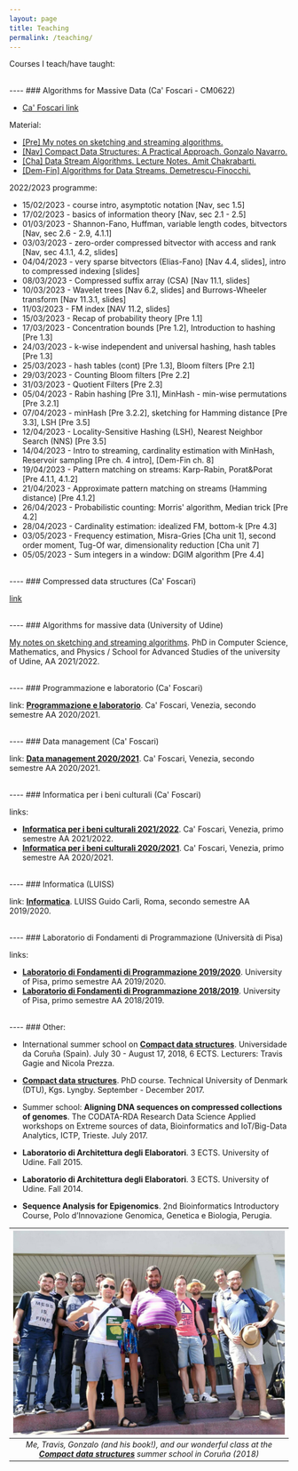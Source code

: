 ```yaml
---
layout: page
title: Teaching
permalink: /teaching/
---
```


Courses I teach/have taught:

<br>
----
### Algorithms for Massive Data (Ca' Foscari - CM0622)

- [Ca' Foscari link](https://www.unive.it/data/insegnamento/398288)

Material:

- [[Pre] My notes on sketching and streaming algorithms.](https://arxiv.org/pdf/2301.00754.pdf)
- [[Nav] Compact Data Structures: A Practical Approach. Gonzalo Navarro.](https://www.cambridge.org/core/books/compact-data-structures/68A5983E6F1176181291E235D0B7EB44)
- [[Cha] Data Stream Algorithms. Lecture Notes. Amit Chakrabarti.](https://www.cs.dartmouth.edu/~ac/Teach/data-streams-lecnotes.pdf)
- [[Dem-Fin] Algorithms for Data Streams. Demetrescu-Finocchi.](https://www.dei.unipd.it/~geppo/PrAvAlg/DOCS/DFchapter08.pdf)

2022/2023 programme:

- 15/02/2023 - course intro, asymptotic notation [Nav, sec 1.5]
- 17/02/2023 - basics of information theory [Nav, sec 2.1 - 2.5]
- 01/03/2023 - Shannon-Fano, Huffman, variable length codes, bitvectors [Nav, sec 2.6 - 2.9, 4.1.1]
- 03/03/2023 - zero-order compressed bitvector with access and rank [Nav, sec 4.1.1, 4.2, slides]
- 04/04/2023 - very sparse bitvectors (Elias-Fano) [Nav 4.4, slides], intro to compressed indexing [slides]
- 08/03/2023 - Compressed suffix array (CSA) [Nav 11.1, slides]
- 10/03/2023 - Wavelet trees [Nav 6.2, slides] and Burrows-Wheeler transform [Nav 11.3.1, slides]
- 11/03/2023 - FM index [NAV 11.2, slides]
- 15/03/2023 - Recap of probability theory [Pre 1.1]
- 17/03/2023  - Concentration bounds [Pre 1.2], Introduction to hashing [Pre 1.3]
- 24/03/2023 - k-wise independent and universal hashing, hash tables [Pre 1.3]
- 25/03/2023 - hash tables (cont) [Pre 1.3], Bloom filters [Pre 2.1]
- 29/03/2023 - Counting Bloom filters [Pre 2.2]
- 31/03/2023 - Quotient Filters [Pre 2.3]
- 05/04/2023 - Rabin hashing [Pre 3.1], MinHash - min-wise permutations [Pre 3.2.1]
- 07/04/2023 - minHash [Pre 3.2.2], sketching for Hamming distance [Pre 3.3], LSH [Pre 3.5]
- 12/04/2023 - Locality-Sensitive Hashing (LSH), Nearest Neighbor Search (NNS) [Pre 3.5]
- 14/04/2023 - Intro to streaming, cardinality estimation with MinHash, Reservoir sampling [Pre ch. 4 intro], [Dem-Fin ch. 8]
- 19/04/2023 - Pattern matching on streams: Karp-Rabin, Porat&Porat [Pre 4.1.1, 4.1.2]
- 21/04/2023 - Approximate pattern matching on streams (Hamming distance) [Pre 4.1.2]
- 26/04/2023 - Probabilistic counting: Morris' algorithm, Median trick [Pre 4.2]
- 28/04/2023 - Cardinality estimation: idealized FM, bottom-k [Pre 4.3]
- 03/05/2023 - Frequency estimation, Misra-Gries [Cha unit 1], second order moment, Tug-Of war, dimensionality reduction [Cha unit 7]
- 05/05/2023 - Sum integers in a window: DGIM algorithm [Pre 4.4]

<br>
----
### Compressed data structures (Ca' Foscari)

[link](https://www.unive.it/data/insegnamento/364606)

<br>
----
### Algorithms for massive data (University of Udine)

[My notes on sketching and streaming algorithms](https://arxiv.org/pdf/2301.00754.pdf). PhD in Computer Science, Mathematics, and Physics / School for Advanced Studies of the university of Udine, AA 2021/2022.

<br>
----
### Programmazione e laboratorio (Ca' Foscari)

link: [**Programmazione e laboratorio**](https://www.unive.it/data/insegnamento/336117). Ca' Foscari, Venezia, secondo semestre AA 2020/2021.

<br>
----
### Data management (Ca' Foscari)

link: [**Data management 2020/2021**](https://www.unive.it/data/insegnamento/279210). Ca' Foscari, Venezia, secondo semestre AA 2020/2021.

<br>
----
### Informatica per i beni culturali (Ca' Foscari)

links: 

- [**Informatica per i beni culturali 2021/2022**](https://www.unive.it/data/insegnamento/357156). Ca' Foscari, Venezia, primo semestre AA 2021/2022.
- [**Informatica per i beni culturali 2020/2021**](https://www.unive.it/data/insegnamento/345425/). Ca' Foscari, Venezia, primo semestre AA 2020/2021.

<br>
----
### Informatica (LUISS)

link: [**Informatica**](https://www.luiss.it/cattedreonline/corso/254/D/1EEL2BASE/2019). LUISS Guido Carli, Roma, secondo semestre AA 2019/2020.

<br>
----
### Laboratorio di Fondamenti di Programmazione (Università di Pisa)

links:

- [**Laboratorio di Fondamenti di Programmazione 2019/2020**](http://pages.di.unipi.it/bodei/CORSO_FP_19/FP/index.html). University of Pisa, primo semestre AA 2019/2020.
- [**Laboratorio di Fondamenti di Programmazione 2018/2019**](http://pages.di.unipi.it/bodei/CORSO_FP_18/FP/index.html). University of Pisa, primo semestre AA 2018/2019. 

<br>
----
### Other:

- International summer school on [**Compact data structures**](https://tv.udc.gal/series/5b6172ca11cad1b7168b4569). Universidade da Coruña (Spain). July 30 - August 17, 2018, 6 ECTS. Lecturers: Travis Gagie and Nicola Prezza. 

- [**Compact data structures**](http://www2.compute.dtu.dk/courses/02951/). PhD course. Technical University of Denmark (DTU), Kgs. Lyngby. September - December 2017. 

- Summer school: **Aligning DNA sequences on compressed collections of genomes**. The CODATA-RDA Research Data Science Applied workshops on Extreme sources of data, Bioinformatics and IoT/Big-Data Analytics, ICTP, Trieste. July 2017. 

- **Laboratorio di Architettura degli Elaboratori**. 3 ECTS. University of Udine. Fall 2015.

- **Laboratorio di Architettura degli Elaboratori**. 3 ECTS. University of Udine. Fall 2014.

- **Sequence Analysis for Epigenomics**. 2nd Bioinformatics Introductory Course, Polo d’Innovazione Genomica, Genetica e Biologia, Perugia. 

| ![CDS](figures/cds-800.jpg) | 
|:--:| 
| *Me, Travis, Gonzalo (and his book!), and our wonderful class at the [**Compact data structures**](http://www.birdsproject.eu/course-compact-data-structures-during-udcs-international-summer-school-2018/) summer school in Coruña (2018)* |
